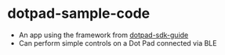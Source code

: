 # dotpad-sample-code

* An app using the framework from [dotpad-sdk-guide](https://github.com/dotincorp/dotpad-sdk-guide)   
* Can perform simple controls on a Dot Pad connected via BLE   

